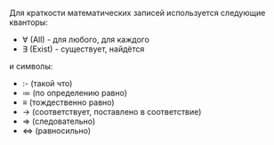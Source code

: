 Для краткости математических записей используется следующие кванторы:
- ∀ (All) - для любого, для каждого
- ∃ (Exist) - существует, найдётся

и символы:
- :- (такой что)
- ≔ (по определению равно)
- ≡ (тождественно равно)
- → (соответствует, поставлено в соответствие)
- ⇒ (следовательно)
- ⇔ (равносильно)